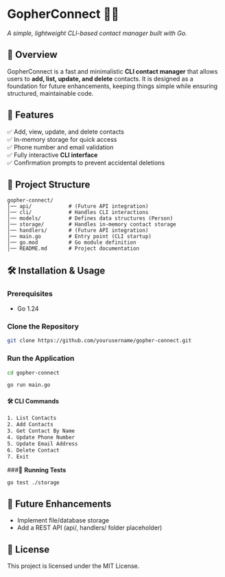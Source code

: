 # GopherConnect 🐹🔗

_A simple, lightweight CLI-based contact manager built with Go._

## 📌 Overview

GopherConnect is a fast and minimalistic **CLI contact manager** that allows users to **add, list, update, and delete** contacts.
It is designed as a foundation for future enhancements, keeping things simple while ensuring structured, maintainable code.

## 🚀 Features

✅ Add, view, update, and delete contacts  
✅ In-memory storage for quick access  
✅ Phone number and email validation  
✅ Fully interactive **CLI interface**  
✅ Confirmation prompts to prevent accidental deletions

## 📂 Project Structure

```plaintext
gopher-connect/
│── api/            # (Future API integration)
│── cli/            # Handles CLI interactions
│── models/         # Defines data structures (Person)
│── storage/        # Handles in-memory contact storage
│── handlers/       # (Future API integration)
│── main.go         # Entry point (CLI startup)
│── go.mod          # Go module definition
│── README.md       # Project documentation
```

## 🛠 Installation & Usage

### **Prerequisites**

- Go 1.24

### **Clone the Repository**

```sh
git clone https://github.com/yourusername/gopher-connect.git
```

### **Run the Application**

```sh
cd gopher-connect

go run main.go
```

#### 🛠 **CLI Commands**

```sh
1. List Contacts
2. Add Contacts
3. Get Contact By Name
4. Update Phone Number
5. Update Email Address
6. Delete Contact
7. Exit
```

###🧪 **Running Tests**

```sh
go test ./storage
```

## 📌 Future Enhancements

- Implement file/database storage
- Add a REST API (api/, handlers/ folder placeholder)

## 📜 License

This project is licensed under the MIT License.
